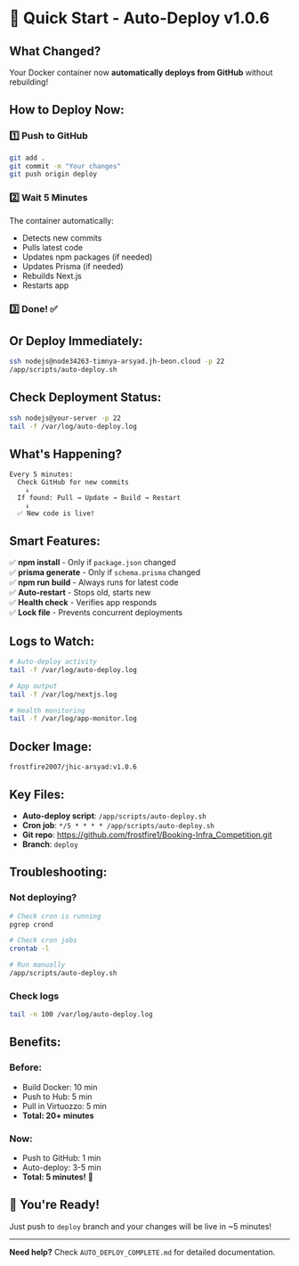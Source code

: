 # 🚀 Quick Start - Auto-Deploy v1.0.6

## What Changed?

Your Docker container now **automatically deploys from GitHub** without rebuilding!

## How to Deploy Now:

### 1️⃣ Push to GitHub
```bash
git add .
git commit -m "Your changes"
git push origin deploy
```

### 2️⃣ Wait 5 Minutes
The container automatically:
- Detects new commits
- Pulls latest code
- Updates npm packages (if needed)
- Updates Prisma (if needed)  
- Rebuilds Next.js
- Restarts app

### 3️⃣ Done! ✅

## Or Deploy Immediately:

```bash
ssh nodejs@node34263-timnya-arsyad.jh-beon.cloud -p 22
/app/scripts/auto-deploy.sh
```

## Check Deployment Status:

```bash
ssh nodejs@your-server -p 22
tail -f /var/log/auto-deploy.log
```

## What's Happening?

```
Every 5 minutes:
  Check GitHub for new commits
    ↓
  If found: Pull → Update → Build → Restart
    ↓
  ✅ New code is live!
```

## Smart Features:

✅ **npm install** - Only if `package.json` changed  
✅ **prisma generate** - Only if `schema.prisma` changed  
✅ **npm run build** - Always runs for latest code  
✅ **Auto-restart** - Stops old, starts new  
✅ **Health check** - Verifies app responds  
✅ **Lock file** - Prevents concurrent deployments  

## Logs to Watch:

```bash
# Auto-deploy activity
tail -f /var/log/auto-deploy.log

# App output
tail -f /var/log/nextjs.log

# Health monitoring
tail -f /var/log/app-monitor.log
```

## Docker Image:

```
frostfire2007/jhic-arsyad:v1.0.6
```

## Key Files:

- **Auto-deploy script**: `/app/scripts/auto-deploy.sh`
- **Cron job**: `*/5 * * * * /app/scripts/auto-deploy.sh`
- **Git repo**: https://github.com/frostfire1/Booking-Infra_Competition.git
- **Branch**: `deploy`

## Troubleshooting:

### Not deploying?
```bash
# Check cron is running
pgrep crond

# Check cron jobs
crontab -l

# Run manually
/app/scripts/auto-deploy.sh
```

### Check logs
```bash
tail -n 100 /var/log/auto-deploy.log
```

## Benefits:

### Before:
- Build Docker: 10 min
- Push to Hub: 5 min  
- Pull in Virtuozzo: 5 min
- **Total: 20+ minutes**

### Now:
- Push to GitHub: 1 min
- Auto-deploy: 3-5 min
- **Total: 5 minutes!** 🚀

## 🎉 You're Ready!

Just push to `deploy` branch and your changes will be live in ~5 minutes!

---

**Need help?** Check `AUTO_DEPLOY_COMPLETE.md` for detailed documentation.
